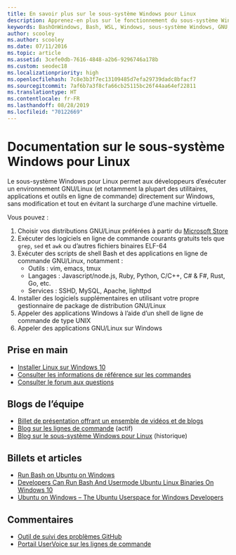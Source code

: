 ```yaml
---
title: En savoir plus sur le sous-système Windows pour Linux
description: Apprenez-en plus sur le fonctionnement du sous-système Windows pour Linux.
keywords: BashOnWindows, Bash, WSL, Windows, sous-système Windows, GNU, Linux
author: scooley
ms.author: scooley
ms.date: 07/11/2016
ms.topic: article
ms.assetid: 3cefe0db-7616-4848-a2b6-9296746a178b
ms.custom: seodec18
ms.localizationpriority: high
ms.openlocfilehash: 7c8e3b3f7ec13109485d7efa29739dadc8bfacf7
ms.sourcegitcommit: 7af6b7a3f8cfa66cb25115bc26f44aa64ef22811
ms.translationtype: HT
ms.contentlocale: fr-FR
ms.lasthandoff: 08/28/2019
ms.locfileid: "70122669"
---
```

# <a name="windows-subsystem-for-linux-documentation"></a>Documentation sur le sous-système Windows pour Linux

Le sous-système Windows pour Linux permet aux développeurs d’exécuter un environnement GNU/Linux (et notamment la plupart des utilitaires, applications et outils en ligne de commande) directement sur Windows, sans modification et tout en évitant la surcharge d’une machine virtuelle.  

Vous pouvez :

1. Choisir vos distributions GNU/Linux préférées à partir du [Microsoft Store](https://aka.ms/wslstore)
1. Exécuter des logiciels en ligne de commande courants gratuits tels que `grep`, `sed` et `awk` ou d’autres fichiers binaires ELF-64 
1. Exécuter des scripts de shell Bash et des applications en ligne de commande GNU/Linux, notamment :  
    * Outils : vim, emacs, tmux
    * Langages : Javascript/node.js, Ruby, Python, C/C++, C# & F#, Rust, Go, etc.
    * Services : SSHD, MySQL, Apache, lighttpd
1. Installer des logiciels supplémentaires en utilisant votre propre gestionnaire de package de distribution GNU/Linux
1. Appeler des applications Windows à l’aide d’un shell de ligne de commande de type UNIX
1. Appeler des applications GNU/Linux sur Windows

## <a name="getting-started"></a>Prise en main

* [Installer Linux sur Windows 10](install-win10.md)
* [Consulter les informations de référence sur les commandes](reference.md)
* [Consulter le forum aux questions](faq.md)

## <a name="team-blogs"></a>Blogs de l’équipe
*  [Billet de présentation offrant un ensemble de vidéos et de blogs](https://blogs.msdn.microsoft.com/commandline/learn-about-windows-console-and-windows-subsystem-for-linux-wsl/)
* [Blog sur les lignes de commande](https://blogs.msdn.microsoft.com/commandline/) (actif)
* [Blog sur le sous-système Windows pour Linux](https://blogs.msdn.microsoft.com/wsl/) (historique)

## <a name="posts--articles"></a>Billets et articles
* [Run Bash on Ubuntu on Windows](https://blogs.windows.com/buildingapps/2016/03/30/run-bash-on-ubuntu-on-windows/)
* [Developers Can Run Bash And Usermode Ubuntu Linux Binaries On Windows 10](https://www.hanselman.com/blog/DevelopersCanRunBashShellAndUsermodeUbuntuLinuxBinariesOnWindows10.aspx)
* [Ubuntu on Windows – The Ubuntu Userspace for Windows Developers](https://insights.ubuntu.com/2016/03/30/ubuntu-on-windows-the-ubuntu-userspace-for-windows-developers/) 

## <a name="provide-feedback"></a>Commentaires
* [Outil de suivi des problèmes GitHub](https://github.com/Microsoft/BashOnWindows/issues)
* [Portail UserVoice sur les lignes de commande](https://wpdev.uservoice.com/forums/266908-command-prompt-console-bash-on-ubuntu-on-windo/category/161892-bash)
